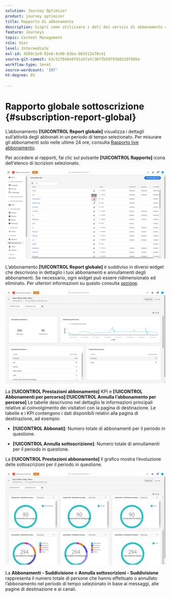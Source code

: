 ```yaml
---
solution: Journey Optimizer
product: journey optimizer
title: Rapporto di abbonamento
description: Scopri come utilizzare i dati dei servizi di abbonamento con il rapporto globale Iscrizione
feature: Journeys
topic: Content Management
role: User
level: Intermediate
exl-id: 4509c1e9-02e6-4c00-83ba-0b5512e70c41
source-git-commit: 63c52f04da9fd1a5fafc36ffb5079380229f885e
workflow-type: tm+mt
source-wordcount: '197'
ht-degree: 0%

---
```


# Rapporto globale sottoscrizione {#subscription-report-global}

L’abbonamento **[!UICONTROL Report globale]** visualizza i dettagli sull’attività degli abbonati in un periodo di tempo selezionato. Per misurare gli abbonamenti solo nelle ultime 24 ore, consulta [Rapporto live abbonamento](subscription-report-live.md).

Per accedere ai rapporti, fai clic sul pulsante **[!UICONTROL Rapporto]** icona dell&#39;elenco di iscrizioni selezionato.

![](assets/subscription_report_7.png)

L’abbonamento **[!UICONTROL Report globale]** è suddiviso in diversi widget che descrivono in dettaglio i tuoi abbonamenti e annullamenti degli abbonamenti. Se necessario, ogni widget può essere ridimensionato ed eliminato. Per ulteriori informazioni su questo consulta [sezione](global-report.md).

![](assets/subscription_report_1.png)

La **[!UICONTROL Prestazioni abbonamento]** KPI e **[!UICONTROL Abbonamenti per percorso]**/**[!UICONTROL Annulla l’abbonamento per percorso]** Le tabelle descrivono nel dettaglio le informazioni principali relative al coinvolgimento dei visitatori con la pagina di destinazione. Le tabelle e i KPI contengono i dati disponibili relativi alla pagina di destinazione, ad esempio:

* **[!UICONTROL Abbonati]**: Numero totale di abbonamenti per il periodo in questione.

* **[!UICONTROL Annulla sottoscrizione]**: Numero totale di annullamenti per il periodo in questione.

La **[!UICONTROL Prestazioni abbonamento]** Il grafico mostra l’evoluzione delle sottoscrizioni per il periodo in questione.

![](assets/subscription_report_2.png)

La **Abbonamenti - Suddivisione** e **Annulla sottoscrizioni - Suddivisione** rappresenta il numero totale di persone che hanno effettuato o annullato l’abbonamento nel periodo di tempo selezionato in base ai messaggi, alle pagine di destinazione e ai canali.
